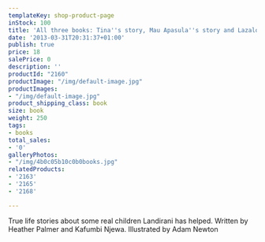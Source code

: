 ```yaml
---
templateKey: shop-product-page
inStock: 100
title: 'All three books: Tina''s story, Mau Apasula''s story and Lazalo''s story.'
date: '2013-03-31T20:31:37+01:00'
publish: true
price: 18
salePrice: 0
description: ''
productId: "2160"
productImage: "/img/default-image.jpg"
productImages:
- "/img/default-image.jpg"
product_shipping_class: book
size: book
weight: 250
tags:
- books
total_sales:
- '0'
galleryPhotos:
- "/img/4b0c05b10c0b0books.jpg"
relatedProducts:
- '2163'
- '2165'
- '2168'

---
```

True life stories about some real children Landirani has helped. Written by Heather Palmer and Kafumbi Njewa. Illustrated by Adam Newton